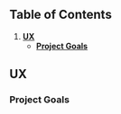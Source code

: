 ## Table of Contents
1. [**UX**](#ux)
    - [**Project Goals**](#project-goals)
## UX 

### Project Goals
